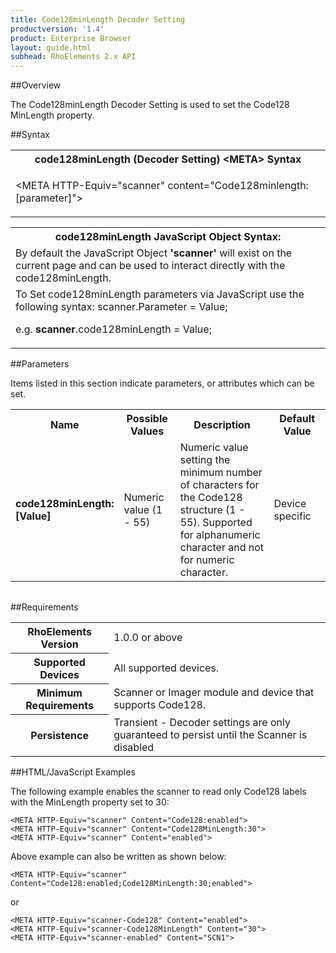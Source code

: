 ```yaml
---
title: Code128minLength Decoder Setting
productversion: '1.4'
product: Enterprise Browser
layout: guide.html
subhead: RhoElements 2.x API
---
```


##Overview

The Code128minLength Decoder Setting is used to set the Code128 MinLength property.

##Syntax

<table class="re-table"><tr><th class="tableHeading">code128minLength (Decoder Setting) &lt;META&gt; Syntax
</th></tr><tr><td class="clsSyntaxCells clsOddRow"><p>&lt;META HTTP-Equiv="scanner" content="Code128minlength:[parameter]"&gt;</p></td></tr></table>
<table class="re-table"><tr><th class="tableHeading">code128minLength JavaScript Object Syntax:</th></tr><tr><td class="clsSyntaxCells clsOddRow">
By default the JavaScript Object <b>'scanner'</b> will exist on the current page and can be used to interact directly with the code128minLength.
</td></tr><tr><td class="clsSyntaxCells clsEvenRow">
To Set code128minLength parameters via JavaScript use the following syntax: scanner.Parameter = Value;
<P />e.g. <b>scanner</b>.code128minLength = Value;
</td></tr></table>

##Parameters


Items listed in this section indicate parameters, or attributes which can be set.
<table class="re-table"><col width="20%" /><col width="20%" /><col width="38%" /><col width="22%" /><tr><th class="tableHeading">Name</th><th class="tableHeading">Possible Values</th><th class="tableHeading">Description</th><th class="tableHeading">Default Value</th></tr><tr><td class="clsSyntaxCells clsOddRow"><b>code128minLength:[Value]
</b></td><td class="clsSyntaxCells clsOddRow">Numeric value (1 - 55)</td><td class="clsSyntaxCells clsOddRow">Numeric value setting the minimum number of characters for the Code128 structure (1 - 55). Supported for alphanumeric character and not for numeric character.</td><td class="clsSyntaxCells clsOddRow">Device specific</td></tr></table>
<table class="re-table"><col width="78%" /><col width="8%" /><col width="1%" /><col width="5%" /><col width="1%" /><col width="5%" /><col width="2%" /></table>





##Requirements

<table class="re-table"><tr><th class="tableHeading">RhoElements Version</th><td class="clsSyntaxCell clsEvenRow">1.0.0 or above
</td></tr><tr><th class="tableHeading">Supported Devices</th><td class="clsSyntaxCell clsOddRow">All supported devices.</td></tr><tr><th class="tableHeading">Minimum Requirements</th><td class="clsSyntaxCell clsOddRow">Scanner or Imager module and device that supports Code128.</td></tr><tr><th class="tableHeading">Persistence</th><td class="clsSyntaxCell clsEvenRow">Transient - Decoder settings are only guaranteed to persist until the Scanner is disabled</td></tr></table>


##HTML/JavaScript Examples

The following example enables the scanner to read only Code128 labels with the MinLength property set to 30:

	<META HTTP-Equiv="scanner" Content="Code128:enabled">
	<META HTTP-Equiv="scanner" Content="Code128MinLength:30">
	<META HTTP-Equiv="scanner" Content="enabled">
	
Above example can also be written as shown below:

	<META HTTP-Equiv="scanner" Content="Code128:enabled;Code128MinLength:30;enabled">
	
or

	<META HTTP-Equiv="scanner-Code128" Content="enabled">
	<META HTTP-Equiv="scanner-Code128MinLength" Content="30">
	<META HTTP-Equiv="scanner-enabled" Content="SCN1">
	




